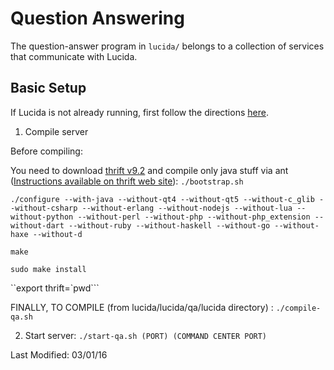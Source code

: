 # Question Answering

The question-answer program in `lucida/` belongs to a collection of services that
communicate with Lucida.

## Basic Setup
If Lucida is not already running, first follow the directions [here](../../command-center/README.md).

1) Compile server

Before compiling:

You need to download [thrift v9.2](http://www.apache.org/dyn/closer.cgi?path=/thrift/0.9.2/thrift-0.9.2.tar.gz) and compile only java stuff via ant ([Instructions available on thrift web site](https://thrift.apache.org/docs/BuildingFromSource)):
`./bootstrap.sh`

`./configure --with-java --without-qt4
  --without-qt5
  --without-c_glib
  --without-csharp
  --without-erlang
  --without-nodejs
  --without-lua
  --without-python
  --without-perl
  --without-php
  --without-php_extension
  --without-dart
  --without-ruby
  --without-haskell
  --without-go
  --without-haxe
  --without-d`

`make`

`sudo make install`

``export thrift=`pwd```

FINALLY, TO COMPILE (from lucida/lucida/qa/lucida directory) : `./compile-qa.sh`

2) Start server: `./start-qa.sh (PORT) (COMMAND CENTER PORT)`

Last Modified: 03/01/16
